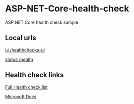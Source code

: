 # ASP-NET-Core-health-check
ASP.NET Core health check sample

## Local urls
[ui /healthchecks-ui](https://localhost:5001/healthchecks-ui)

[status /health](https://localhost:5001/health)

## Health check links
[Full Health check list](https://github.com/Xabaril/AspNetCore.Diagnostics.HealthChecks)

[Microsoft Docs](https://docs.microsoft.com/en-us/aspnet/core/host-and-deploy/health-checks?view=aspnetcore-3.0)